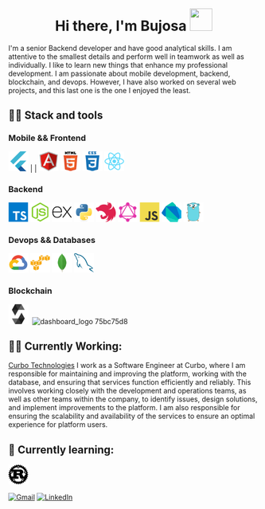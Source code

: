 <h1 align="center">Hi there, I'm Bujosa  <img src="https://user-images.githubusercontent.com/39348045/212607502-d7960abd-66da-4060-b309-7a4f3737cc9f.gif"
         height="45"
         width="45" />
</h1>

I'm a senior Backend developer and have good analytical skills. I am attentive to the smallest details and perform well in teamwork as well as individually. I like to learn new things that enhance my professional development. I am passionate about mobile development, backend, blockchain, and devops. However, I have also worked on several web projects, and this last one is the one I enjoyed the least.

## 👨‍💻 Stack and tools

### Mobile && Frontend

<img src="https://github.com/devicons/devicon/blob/master/icons/flutter/flutter-original.svg"  title="Flutter" alt="Flutter" width="40" height="40"/> | | <img src="https://github.com/devicons/devicon/blob/master/icons/angularjs/angularjs-original.svg"  title="Angularjs" alt="Angularjs" width="40" height="40"/> <img src="https://github.com/devicons/devicon/blob/master/icons/html5/html5-original-wordmark.svg" title="HTML5" alt="HTML" width="40" height="40"/> <img src="https://github.com/devicons/devicon/blob/master/icons/css3/css3-plain-wordmark.svg"  title="CSS3" alt="CSS" width="40" height="40"/> <img src="https://github.com/devicons/devicon/blob/master/icons/react/react-original.svg"  title="react" alt="react" width="40" height="40"/>

### Backend

<img src="https://github.com/devicons/devicon/blob/master/icons/typescript/typescript-original.svg"  title="Typescript" alt="Typescript" width="40" height="40"/> <img src="https://github.com/devicons/devicon/blob/master/icons/nodejs/nodejs-original.svg"  title="Nodejs" alt="Nodejs" width="40" height="40"/> <img src="https://github.com/devicons/devicon/blob/master/icons/express/express-original.svg"  title="Nodejs" alt="Nodejs" width="40" height="40"/> <img src="https://github.com/devicons/devicon/blob/master/icons/python/python-original.svg"  title="Nodejs" alt="Nodejs" width="40" height="40"/>
<img src="https://github.com/devicons/devicon/blob/master/icons/nestjs/nestjs-plain.svg"  title="Dart" alt="Dart" width="40" height="40"/> <img src="https://github.com/devicons/devicon/blob/master/icons/graphql/graphql-plain.svg"  title="GraphQL" alt="GraphQL" width="40" height="40"/> <img src="https://github.com/devicons/devicon/blob/master/icons/javascript/javascript-original.svg"  title="JS" alt="JS" width="40" height="40"/> <img src="https://github.com/devicons/devicon/blob/master/icons/dart/dart-original.svg"  title="Dart" alt="Dart" width="40" height="40"/> <img src="https://github.com/devicons/devicon/blob/master/icons/go/go-original.svg"  title="Golang" alt="Golang" width="40" height="40"/>





### Devops && Databases

<img src="https://github.com/devicons/devicon/blob/master/icons/googlecloud/googlecloud-original.svg" title="Google Cloud" alt="Google Cloud" width="40" height="40"/> <img src="https://github.com/devicons/devicon/blob/master/icons/amazonwebservices/amazonwebservices-original.svg" title="AWS" alt="AWS" width="40" height="40"/> <img src="https://github.com/devicons/devicon/blob/master/icons/mongodb/mongodb-original.svg" title="Mongo DB" alt="Mongo DB" width="40" height="40"/> <img src="https://github.com/devicons/devicon/blob/master/icons/mysql/mysql-original.svg" title="AWS" alt="AWS" width="40" height="40"/>

### Blockchain

<img src="https://github.com/devicons/devicon/blob/master/icons/solidity/solidity-original.svg"  title="Solidity" alt="Solidity" width="40" height="40"/>&nbsp;
![dashboard_logo 75bc75d8](https://user-images.githubusercontent.com/39348045/221498699-eb769bbf-cdeb-4d1f-89e1-1eb626349213.svg)

## 🧑‍💼 Currently Working:

[Curbo Technologies](https://curbo.com) I work as a Software Engineer at Curbo, where I am responsible for maintaining and improving the platform, working with the database, and ensuring that services function efficiently and reliably. This involves working closely with the development and operations teams, as well as other teams within the company, to identify issues, design solutions, and implement improvements to the platform. I am also responsible for ensuring the scalability and availability of the services to ensure an optimal experience for platform users.

## 🌱 Currently learning:

<img src="https://github.com/devicons/devicon/blob/master/icons/rust/rust-plain.svg"  title="Rust" alt="Rust" width="40" height="40"/>&nbsp;

[![Gmail](https://img.shields.io/badge/-GMAIL-D14836?style=for-the-badge&logo=gmail&logoColor=white)](mailto:davidbujosa@gmail.com)
[![LinkedIn](https://img.shields.io/badge/-LINKEDIN-0077B5?style=for-the-badge&logo=linkedin&logoColor=white)](https://www.linkedin.com/in/davidbujosa/)
